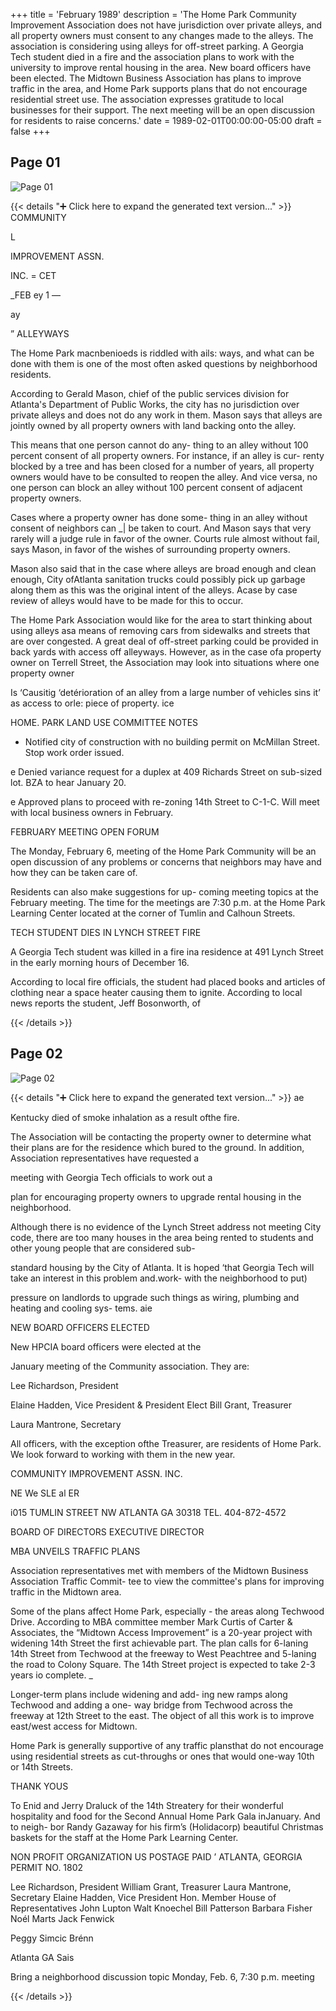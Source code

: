 +++
title = 'February 1989'
description = 'The Home Park Community Improvement Association does not have jurisdiction over private alleys, and all property owners must consent to any changes made to the alleys. The association is considering using alleys for off-street parking. A Georgia Tech student died in a fire and the association plans to work with the university to improve rental housing in the area. New board officers have been elected. The Midtown Business Association has plans to improve traffic in the area, and Home Park supports plans that do not encourage residential street use. The association expresses gratitude to local businesses for their support. The next meeting will be an open discussion for residents to raise concerns.'
date = 1989-02-01T00:00:00-05:00
draft = false
+++



## Page 01

![Page 01](/hpcia-newsletter-archive/1989-02_01.jpg)

{{< details "➕ Click here to expand the generated text version..." >}}
COMMUNITY

L

IMPROVEMENT ASSN.

INC.
= CET

_FEB ey 1 —

ay

” ALLEYWAYS

The Home Park macnbenioeds is riddled with ails:
ways, and what can be done with them is one of
the most often asked questions by neighborhood
residents.

According to Gerald Mason, chief of the public
services division for Atlanta's Department of Public
Works, the city has no jurisdiction over private
alleys and does not do any work in them. Mason
says that alleys are jointly owned by all property
owners with land backing onto the alley.

This means that one person cannot do any-
thing to an alley without 100 percent consent of all
property owners. For instance, if an alley is cur-
renty blocked by a tree and has been closed for a
number of years, all property owners would have
to be consulted to reopen the alley. And vice versa,
no one person can block an alley without 100
percent consent of adjacent property owners.

Cases where a property owner has done some-
thing in an alley without consent of neighbors can
_| be taken to court. And Mason says that very rarely
will a judge rule in favor of the owner. Courts rule
almost without fail, says Mason, in favor of the
wishes of surrounding property owners.

Mason also said that in the case where alleys
are broad enough and clean enough, City ofAtlanta
sanitation trucks could possibly pick up garbage
along them as this was the original intent of the
alleys. Acase by case review of alleys would have
to be made for this to occur.

The Home Park Association would like for the
area to start thinking about using alleys asa means
of removing cars from sidewalks and streets that
are over congested. A great deal of off-street
parking could be provided in back yards with
access off alleyways. However, as in the case ofa
property owner on Terrell Street, the Association
may look into situations where one property owner

Is ‘Causitig ‘detérioration of an alley from a large
number of vehicles sins it’ as access to orle: piece
of property. ice

HOME. PARK LAND USE
COMMITTEE NOTES

* Notified city of construction with no building
permit on McMillan Street. Stop work order issued.

e Denied variance request for a duplex at 409
Richards Street on sub-sized lot. BZA to hear
January 20.

e Approved plans to proceed with re-zoning 14th
Street to C-1-C. Will meet with local business
owners in February.

FEBRUARY MEETING OPEN FORUM

The Monday, February 6, meeting of the Home
Park Community will be an open discussion of any
problems or concerns that neighbors may have
and how they can be taken care of.

Residents can also make suggestions for up-
coming meeting topics at the February meeting.
The time for the meetings are 7:30 p.m. at the
Home Park Learning Center located at the corner of
Tumlin and Calhoun Streets.

TECH STUDENT DIES
IN LYNCH STREET FIRE

A Georgia Tech student was killed in a fire ina
residence at 491 Lynch Street in the early morning
hours of December 16.

According to local fire officials, the student had
placed books and articles of clothing near a space
heater causing them to ignite. According to local
news reports the student, Jeff Bosonworth, of


{{< /details >}}




## Page 02

![Page 02](/hpcia-newsletter-archive/1989-02_02.jpg)

{{< details "➕ Click here to expand the generated text version..." >}}
ae

Kentucky died of smoke inhalation as a result ofthe
fire.

The Association will be contacting the property
owner to determine what their plans are for the
residence which bured to the ground. In addition,
Association representatives have requested a

meeting with Georgia Tech officials to work out a

plan for encouraging property owners to upgrade
rental housing in the neighborhood.

Although there is no evidence of the Lynch
Street address not meeting City code, there are too
many houses in the area being rented to students
and other young people that are considered sub-

standard housing by the City of Atlanta. It is hoped
‘that Georgia Tech will take an interest in this
problem and.work- with the neighborhood to put)

pressure on landlords to upgrade such things as
wiring, plumbing and heating and cooling sys-
tems. aie

NEW BOARD OFFICERS ELECTED

New HPCIA board officers were elected at the

January meeting of the Community association.
They are:

Lee Richardson, President

Elaine Hadden, Vice President & President Elect
Bill Grant, Treasurer

Laura Mantrone, Secretary

All officers, with the exception ofthe Treasurer, are
residents of Home Park. We look forward to
working with them in the new year.

COMMUNITY IMPROVEMENT ASSN. INC.

NE We SLE al ER

i015 TUMLIN STREET NW ATLANTA GA 30318 TEL. 404-872-4572

BOARD OF DIRECTORS EXECUTIVE DIRECTOR

MBA UNVEILS TRAFFIC PLANS

Association representatives met with members of
the Midtown Business Association Traffic Commit-
tee to view the committee's plans for improving
traffic in the Midtown area.

Some of the plans affect Home Park, especially -
the areas along Techwood Drive. According to
MBA committee member Mark Curtis of Carter &
Associates, the “Midtown Access Improvement” is
a 20-year project with widening 14th Street the first
achievable part. The plan calls for 6-laning 14th
Street from Techwood at the freeway to West
Peachtree and 5-laning the road to Colony Square.
The 14th Street project is expected to take 2-3
years io complete. _

Longer-term plans include widening and add-
ing new ramps along Techwood and adding a one-
way bridge from Techwood across the freeway at
12th Street to the east. The object of all this work
is to improve east/west access for Midtown.

Home Park is generally supportive of any traffic
plansthat do not encourage using residential streets
as cut-throughs or ones that would one-way 10th
or 14th Streets.

THANK YOUS

To Enid and Jerry Draluck of the 14th Streatery for
their wonderful hospitality and food for the Second
Annual Home Park Gala inJanuary. And to neigh-
bor Randy Gazaway for his firm’s (Holidacorp)
beautiful Christmas baskets for the staff at the
Home Park Learning Center.

NON PROFIT
ORGANIZATION
US POSTAGE PAID
’ ATLANTA, GEORGIA
PERMIT NO. 1802

Lee Richardson, President
William Grant, Treasurer
Laura Mantrone, Secretary
Elaine Hadden, Vice President
Hon. Member House of
Representatives John Lupton
Walt Knoechel
Bill Patterson
Barbara Fisher
Noél Marts
Jack Fenwick

Peggy Simcic Brénn

Atlanta GA Sais

Bring a neighborhood discussion topic
Monday, Feb. 6, 7:30 p.m. meeting


{{< /details >}}


